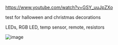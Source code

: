 https://www.youtube.com/watch?v=GSY_uuJpZXo

test for halloween and christmas decorations

LEDs, RGB LED, temp sensor, remote, resistors

![image](https://github.com/user-attachments/assets/700e4d76-56bd-4292-ac68-fc17416fe7dd)

